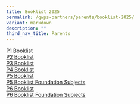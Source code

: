 ```yaml
---
title: Booklist 2025
permalink: /gwps-partners/parents/booklist-2025/
variant: markdown
description: ""
third_nav_title: Parents
---
```

[P1 Booklist](/files/Booklist%202025/P1_2025.pdf)<br>
[P2 Booklist](/files/Booklist%202025/P2_2025.pdf)<br>
[P3 Booklist](/files/Booklist%202025/P3_2025.pdf)<br>
[P4 Booklist](/files/Booklist%202025/P4_2025.pdf)<br>
[P5 Booklist](/files/Booklist%202025/P5_2025.pdf)<br>
[P5 Booklist Foundation Subjects](/files/Booklist%202025/P5_Foundation_2025.pdf)<br>
[P6 Booklist](/files/Booklist%202024/P6_2025.pdf)<br>
[P6 Booklist Foundation Subjects](/files/Booklist%202025/P6_Foundation_2025.pdf)